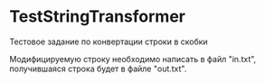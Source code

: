 # TestStringTransformer
Тестовое задание по конвертации строки в скобки

Модифицируемую строку необходимо написать в файл "in.txt", получившаяся строка будет в файле "out.txt".
